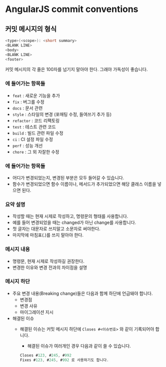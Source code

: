 # AngularJS commit conventions

## 커밋 메시지의 형식

```java
<type>(<scope>): <short summary>
<BLANK LINE>
<body>
<BLANK LINE>
<footer>
```

커밋 메시지의 각 줄은 100자를 넘기지 말아야 한다. 그래야 가독성이 좋습니다.

### <type>에 들어가는 항목들

- `feat` : 새로운 기능을 추가
- `fix` : 버그를 수정
- `docs` : 문서 관련
- `style` : 스타일의 변경 (포매팅 수정, 들여쓰기 추가 등)
- `refactor` : 코드 리팩토링
- `test` : 테스트 관련 코드
- `build` : 빌드 관련 파일 수정
- `ci` : CI 설정 파일 수정
- `perf` : 성능 개선
- `chore` : 그 외 자잘한 수정

### <scope>에 들어가는 항목들

- 어디가 변경되었는지, 변경된 부분은 모두 들어갈 수 있습니다.
- 함수가 변경되었으면 함수 이름이나, 메서드가 추가되었으면 해당 클래스 이름을 넣으면 된다.

### <short summary> 요약 설명

- 작성할 때는 현재 시제로 작성하고, 명령문의 형태를 사용합니다.
- 예를 들어 변경되었을 때는 changed가 아닌 change를 사용합니다.
- 첫 글자는 대문자로 쓰지말고 소문자로 써야한다.
- 마지막에 마침표(.)를 쓰지 말아야 한다.

### <Message Body>  메시지 내용

- 명령문, 현재 시제로 작성하길 권장한다.
- 변경한 이유와 변경 전과의 차이점을 설명
  
### <Message Footer> 메시지 하단

- 주요 변경 내용(Breaking change)들은 다음과 함께 하단에 언급돼야 합니다.
    - 변경점
    - 변경 사유
    - 마이그레이션 지시
- 해결된 이슈
    - 해결된 이슈는 커밋 메시지 하단에 `Closes #<이슈번호>` 와 같이 기록되어야 합니다.
        - 해결된 이슈가 여러개인 경우 다음과 같이 쓸 수 있습니다.
        
        ```java
        Closes #123, #245, #992
        Fixes #123, #245, #992 로 사용하기도 합니다.
        ```
